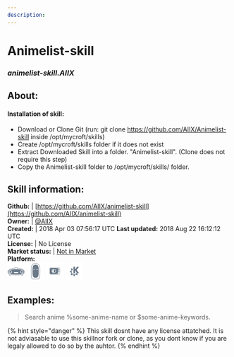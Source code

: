 ```yaml
---    
description:   
---    
```

# Animelist-skill  
### _animelist-skill.AIIX_  
## About:  
#### Installation of skill:
* Download or Clone Git (run: git clone https://github.com/AIIX/Animelist-skill inside /opt/mycroft/skills)
* Create /opt/mycroft/skills folder if it does not exist
* Extract Downloaded Skill into a folder. "Animelist-skill". (Clone does not require this step)
* Copy the Animelist-skill folder to /opt/mycroft/skills/ folder.

## Skill information:  
**Github:** | [https://github.com/AIIX/animelist-skill](https://github.com/AIIX/animelist-skill)  
**Owner:** | [@AIIX](https://github.com/AIIX)  
**Created:** | 2018 Apr 03 07:56:17 UTC  **Last updated:** 2018 Aug 22 16:12:12 UTC  
**License:** | No License  
**Market status:** | [Not in Market](https://market.mycroft.ai/skill/)  
**Platform:**  
 ![](../.gitbook/assets/mark-1-icon.png)  ![](../.gitbook/assets/mark-2-icon.png)  ![](../.gitbook/assets/picroft-icon.png)  ![](../.gitbook/assets/kde.png)   
## Examples:  
> Search anime %some-anime-name or $some-anime-keywords.  
  
{% hint style="danger" %}
This skill dosnt have any license attatched. It is not adviasable to use this skillnor fork or clone, as you dont know if you are legaly allowed to do so by the auhtor.
{% endhint %}
